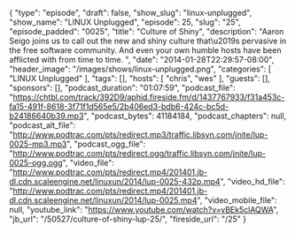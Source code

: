 {
  "type": "episode",
  "draft": false,
  "show_slug": "linux-unplugged",
  "show_name": "LINUX Unplugged",
  "episode": 25,
  "slug": "25",
  "episode_padded": "0025",
  "title": "Culture of Shiny",
  "description": "Aaron Seigo joins us to call out the new and shiny culture that\u2019s pervasive in the free software community. And even your own humble hosts have been afflicted with from time to time. ",
  "date": "2014-01-28T22:29:57-08:00",
  "header_image": "/images/shows/linux-unplugged.png",
  "categories": [
    "LINUX Unplugged"
  ],
  "tags": [],
  "hosts": [
    "chris",
    "wes"
  ],
  "guests": [],
  "sponsors": [],
  "podcast_duration": "01:07:59",
  "podcast_file": "https://chtbl.com/track/392D9/aphid.fireside.fm/d/1437767933/f31a453c-fa15-491f-8618-3f71f1d565e5/2b406ed3-bdb6-424c-bc5d-b24186640b39.mp3",
  "podcast_bytes": 41184184,
  "podcast_chapters": null,
  "podcast_alt_file": "http://www.podtrac.com/pts/redirect.mp3/traffic.libsyn.com/jnite/lup-0025-mp3.mp3",
  "podcast_ogg_file": "http://www.podtrac.com/pts/redirect.ogg/traffic.libsyn.com/jnite/lup-0025-ogg.ogg",
  "video_file": "http://www.podtrac.com/pts/redirect.mp4/201401.jb-dl.cdn.scaleengine.net/linuxun/2014/lup-0025-432p.mp4",
  "video_hd_file": "http://www.podtrac.com/pts/redirect.mp4/201401.jb-dl.cdn.scaleengine.net/linuxun/2014/lup-0025.mp4",
  "video_mobile_file": null,
  "youtube_link": "https://www.youtube.com/watch?v=yBEk5clAQWA",
  "jb_url": "/50527/culture-of-shiny-lup-25/",
  "fireside_url": "/25"
}

